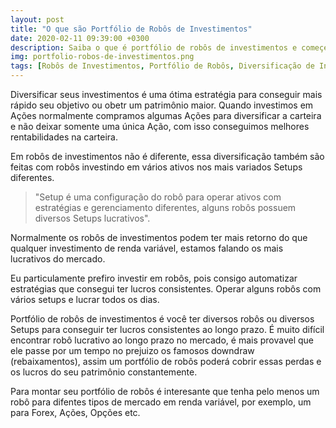 ```yaml
---
layout: post
title: "O que são Portfólio de Robôs de Investimentos"
date: 2020-02-11 09:39:00 +0300
description: Saiba o que é portfólio de robôs de investimentos e começe a entrar nesse muito lucrativo.  
img: portfolio-robos-de-investimentos.png
tags: [Robôs de Investimentos, Portfólio de Robôs, Diversificação de Investimentos]
---
```


Diversificar seus investimentos é uma ótima estratégia para conseguir mais rápido seu objetivo ou obetr um patrimônio maior. Quando investimos em Ações normalmente compramos algumas Ações para diversificar a carteira e não deixar somente uma única Ação, com isso  conseguimos melhores rentabilidades na carteira. 

Em robôs de investimentos não é diferente, essa diversificação também são feitas com robôs investindo em vários ativos nos mais variados  Setups diferentes. 

>"Setup é uma configuração do robô para operar ativos com estratégias e gerenciamento diferentes, alguns robôs possuem diversos Setups lucrativos".

Normalmente os robôs de investimentos podem ter mais retorno do que qualquer investimento de renda variável, estamos falando os mais lucrativos do mercado.

Eu particulamente prefiro investir em robôs, pois consigo automatizar estratégias que consegui ter lucros consistentes. Operar alguns robôs com vários setups e lucrar todos os dias.

Portfólio de robôs de investimentos é você ter diversos robôs ou diversos Setups para conseguir ter lucros consistentes ao longo prazo. É muito difícil encontrar robô lucrativo ao longo prazo no mercado, é mais provavel que ele passe por um tempo no prejuizo os famosos downdraw (rebaixamentos), assim um portfólio de robôs poderá cobrir essas perdas e os lucros do seu patrimônio constantemente.

Para montar seu portfólio de robôs é interesante que tenha pelo menos um robô para difentes tipos de mercado em renda variável, por exemplo, um para Forex, Ações, Opções etc.

